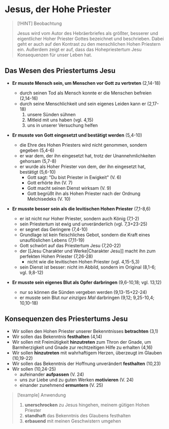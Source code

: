 # Jesus, der Hohe Priester

> [!HINT] Beobachtung
> 
> Jesus wird vom Autor des Hebräerbriefes als größter, besserer und eigentlicher Hoher Priester Gottes bezeichnet und beschrieben. Dabei geht er auch auf den Kontrast zu den menschlichen Hohen Priestern ein. Außerdem zeigt er auf, dass das Hohepriestertum Jesu Konsequenzen für unser Leben hat.

## Das Wesen des Priestertums Jesu

- **Er musste Mensch sein, um Menschen vor Gott zu vertreten** (2,14-18)
	- durch seinen Tod als Mensch konnte er die Menschen befreien (2,14-16)
	- durch seine Menschlichkeit und sein eigenes Leiden kann er (2,17-18)
		1. unsere Sünden sühnen
		2. Mitleid mit uns haben (vgl. 4,15)
		3. uns in unserer Versuchung helfen

- **Er musste von Gott eingesetzt und bestätigt werden** (5,4-10)
	- die Ehre des Hohen Priesters wird nicht genommen, sondern gegeben (5,4-6)
	- er war dem, der ihn eingesetzt hat, trotz der Unannehmlichkeiten gehorsam (5,7-8)
	- er wurde als Hoher Priester von dem, der ihn eingesetzt hat, bestätigt (5,6-10)
		- Gott sagt: "Du bist Priester in Ewigkeit" (V. 6)
		- Gott erhörte ihn (V. 7)
		- Gott macht seinen Dienst wirksam (V. 9)
		- Gott begrüßt ihn als Hohen Priester nach der Ordnung Melchisedeks (V. 10)

- **Er musste besser sein als die levitischen Hohen Priester** (7,1-8,6)
	- er ist nicht nur Hoher Priester, sondern auch König (7,1-2)
	- sein Priestertum ist ewig und unveränderlich (vgl. 7,3+23-25)
	- er segnet das Geringere (7,4-10)
	- Grundlage ist kein fleischliches Gebot, sondern die Kraft eines unauflöslichen Lebens (7,11-19)
	- Gott schwört auf das Priestertum Jesu (7,20-22)
	- der [[Jesu Charakter und Werke|Charakter Jesu]] macht ihn zum perfekten Hohen Priester (7,26-28)
		- nicht wie die levitischen Hohen Priester (vgl. 4,15-5,3)
	- sein Dienst ist besser: nicht im Abbild, sondern im Original (8,1-6; vgl. 9,8-12)

- **Er musste sein eigenes Blut als Opfer darbringen** (9,6-10,18; vgl. 13,12)
	- nur so können die Sünden vergeben werden (9,13-15+22-24)
	- er musste sein Blut *nur einziges Mal* darbringen (9,12; 9,25-10,4; 10,10-18)

## Konsequenzen des Priestertums Jesu

- Wir sollen den Hohen Priester unserer Bekenntnisses **betrachten** (3,1)
- Wir sollen das Bekenntnis **festhalten** (4,14)
- Wir sollen mit Freimütigkeit **hinzutreten** zum Thron der Gnade, um Barmherzigkeit und Gnade zur rechtzeitigen Hilfe zu erhalten (4,16)
- Wir sollen **hinzutreten** mit wahrhaftigem Herzen, überzeugt im Glauben (10,19-22)
- Wir sollen das Bekenntnis der Hoffnung unverändert **festhalten** (10,23)
- Wir sollen (10,24-25)
	- aufeinander **aufpassen** (V. 24)
	- uns zur Liebe und zu guten Werken **motivieren** (V. 24)
	- einander zunehmend **ermuntern** (V. 25)

> [!example] Anwendung
> 
> 1. **unerschrocken** zu Jesus hingehen, meinem gütigen Hohen Priester
> 2. **standhaft** das Bekenntnis des Glaubens festhalten
> 3. **erbauend** mit meinen Geschwistern umgehen